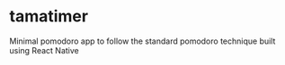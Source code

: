 # tamatimer
Minimal pomodoro app to follow the standard pomodoro technique built using React Native

